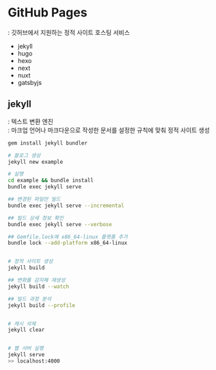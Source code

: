# GitHub Pages
: 깃허브에서 지원하는 정적 사이트 호스팅 서비스  

- jekyll
- hugo
- hexo 
- next
- nuxt
- gatsbyjs



## jekyll
: 텍스트 변환 엔진  
: 마크업 언어나 마크다운으로 작성한 문서를 설정한 규칙에 맞춰 정적 사이트 생성

```bash
gem install jekyll bundler

# 블로그 생성
jekyll new example 

# 실행
cd example && bundle install
bundle exec jekyll serve

## 변경된 파일만 빌드
bundle exec jekyll serve --incremental

## 빌드 상세 정보 확인
bundle exec jekyll serve --verbose

## Gemfile.lock에 x86_64-linux 플랫폼 추가
bundle lock --add-platform x86_64-linux


# 정적 사이트 생성
jekyll build

## 변화를 감지해 재생성
jekyll build --watch

## 빌드 과정 분석
jekyll build --profile


# 캐시 삭제
jekyll clear


# 웹 서버 실행
jekyll serve
>> localhost:4000
```